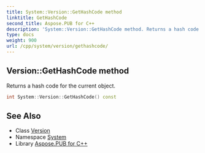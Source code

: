 ```yaml
---
title: System::Version::GetHashCode method
linktitle: GetHashCode
second_title: Aspose.PUB for C++
description: 'System::Version::GetHashCode method. Returns a hash code for the current object in C++.'
type: docs
weight: 900
url: /cpp/system/version/gethashcode/
---
```

## Version::GetHashCode method


Returns a hash code for the current object.

```cpp
int System::Version::GetHashCode() const
```

## See Also

* Class [Version](../)
* Namespace [System](../../)
* Library [Aspose.PUB for C++](../../../)
